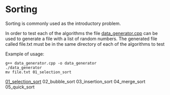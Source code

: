 # Sorting

Sorting is commonly used as the introductory problem.

In order to test each of the algorithms the file
[data_generator.cpp](data_generator.cpp) can be used to generate a file with a
list of random numbers. The generated file called file.txt must be in the same
directory of each of the algorithms to test 

Example of usage:
```
g++ data_generator.cpp -o data_generator
./data_generator
mv file.txt 01_selection_sort
```



[01_selection_sort](01_selection_sort/selection_sort.cpp)
02_bubble_sort
03_insertion_sort
04_merge_sort
05_quick_sort
